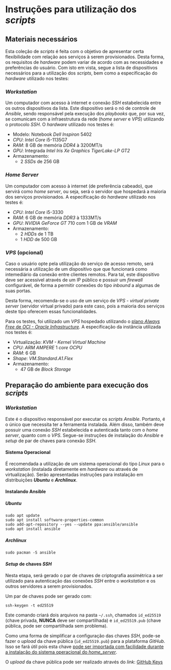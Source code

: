 # Instruções para utilização dos *scripts*

## Materiais necessários

Esta coleção de *scripts* é feita com o objetivo de apresentar certa flexibilidade com relação aos serviços à serem provisionados. Desta forma, os requisitos de *hardware* podem variar de acordo com as necessidades e preferências do usuário. Com isto em vista, segue a lista de dispositivos necessários para a utilização dos *scripts*, bem como a especificação do *hardware* utilizado nos testes:

### *Workstation*

Um computador com acesso à internet e conexão *SSH* estabelecida entre os outros dispositivos da lista. Este dispositivo será o nó de controle de *Ansible*, sendo responsável pela execução dos *playbooks* que, por sua vez, se comunicam com a infraestrutura da rede (*home server* e *VPS*) utilizando o protocolo *SSH*. O *hardware* utilizado nos testes é:
  
- Modelo: Notebook *Dell Inspiron* 5402
- *CPU*: *Intel Core* i5-1135G7
- *RAM*: 8 GB de memória *DDR4* à 3200MT/s
- *GPU*: Integrada *Intel Iris Xe Graphics TigerLake-LP GT2*
- Armazenamento:
  - 2 *SSDs* de 256 GB

### *Home Server*

Um computador com acesso à internet (de preferência cabeado), que servirá como *home server*, ou seja, será o servidor que hospedará a maioria dos serviços provisionados. A especificação do *hardware* utilizado nos testes é:
  
- *CPU*: *Intel Core* i5-3330
- *RAM*: 6 GB de memória *DDR3* à 1333MT/s
- *GPU*: *NVIDIA GeForce GT* 710 com 1 GB de *VRAM*
- Armazenamento:
  - 2 *HDDs* de 1 TB
  - 1 *HDD* de 500 GB

### *VPS* (opcional)

Caso o usuário opte pela utilização do serviço de acesso remoto, será necessária a utilização de um dispositivo que que funcionará como intemediário da conexão entre clientes remotos. Para tal, este dispositivo deve ser acessível através de um IP público e possuir um *firewall* configurável, de forma a permitir conexões do tipo *inbound* a algumas de suas portas.

Desta forma, recomenda-se o uso de um serviço de *VPS - virtual private server* (servidor virtual privado) para este caso, pois a maioria dos serviços deste tipo oferecem essas funcionalidades.
  
Para os testes, foi utilizado um *VPS* hospedado utilizando o [plano *Always Free* de *OCI - Oracle Infrastructure*](https://www.oracle.com/cloud/free/). A especificação da instância utilizada nos testes é:

- Virtualização: *KVM - Kernel Virtual Machine*
- *CPU*: *ARM AMPERE* 1 *core OCPU*
- *RAM*: 6 GB
- *Shape*: *VM.Standard.A1.Flex*
- Armazenamento:
  - 47 GB de *Block Storage*

## Preparação do ambiente para execução dos *scripts*

### *Workstation*

Este é o dispositivo responsável por executar os *scripts Ansible*. Portanto, é o único que necessita ter a ferramenta instalada. Além disso, também deve possuir uma conexão *SSH* estabelecida e autenticada tanto com o *home server*, quanto com o *VPS*. Segue-se instruções de instalação do *Ansible* e *setup* de par de chaves para conexão *SSH*.

#### Sistema Operacional

É recomendada a utilização de um sistema operacional do tipo *Linux* para o *workstation* (instalada diretamente em *hardware* ou através de virtualização). Serão apresentadas instruções para instalação em distribuições ***Ubuntu*** e ***Archlinux***.

#### Instalando Ansible

##### Ubuntu

    sudo apt update
    sudo apt install software-properties-common
    sudo add-apt-repository --yes --update ppa:ansible/ansible
    sudo apt install ansible

##### Archlinux

    sudo pacman -S ansible

#### *Setup* de chaves *SSH*

Nesta etapa, será gerado o par de chaves de criptografia assimétrica a ser utilizado para autenticação das conexões *SSH* entre o *workstation* e os outros servidores a serem provisionados.

Um par de chaves pode ser gerado com:

    ssh-keygen -t ed25519

Este comando criará dois arquivos na pasta `~/.ssh`, chamados `id_ed25519` (chave privada, **NUNCA** deve ser compartilhada) e `id_ed25519.pub` (chave pública, pode ser compartilhada sem problema).

Como uma forma de simplificar a configuração das chaves *SSH*, pode-se fazer o *upload* da chave pública (`id_ed25519.pub`) para a plataforma *GitHub*. Isso se fará útil pois esta chave [pode ser importada com facilidade durante a instalação do sistema operacional do *home_server*](link-para-parte-do-tutorial).

O *upload* da chave pública pode ser realizado através do *link*: [GitHub Keys](https://github.com/settings/keys)
